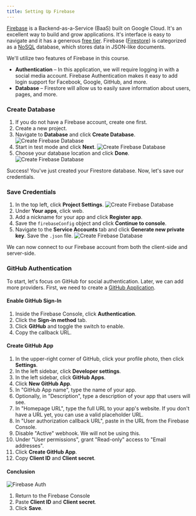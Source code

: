 ```yaml
---
title: Setting Up Firebase
---
```


[Firebase](https://firebase.google.com/) is a Backend-as-a-Service (BaaS) built on Google Cloud.
It's an excellent way to build and grow applications. It's interface is easy to navigate and it has a generous [free tier](https://firebase.google.com/pricing).
Firebase ([Firestore](https://firebase.google.com/products/firestore/)) is categorized as a [NoSQL](https://en.wikipedia.org/wiki/NoSQL) database, which stores data in JSON-like documents.

We'll utilize two features of Firebase in this course.

- **Authentication** – In this application, we will require logging in with a social media account. Firebase Authentication makes it easy to add login support for Facebook, Google, GitHub, and more.
- **Database** – Firestore will allow us to easily save information about users, pages, and more.

### Create Database

1. If you do not have a Firebase account, create one first.
1. Create a new project.
1. Navigate to **Database** and click **Create Database**.
   ![Create Firebase Database](https://leerob.io/static/images/real-time-post-views/firebase/step1.png)
1. Start in test mode and click **Next**.
   ![Create Firebase Database](https://leerob.io/static/images/real-time-post-views/firebase/step2.png)
1. Choose your database location and click **Done**.
   ![Create Firebase Database](https://leerob.io/static/images/real-time-post-views/firebase/step3.png)

Success! You've just created your Firestore database. Now, let's save our credentials.

### Save Credentials

1. In the top left, click **Project Settings**.
   ![Create Firebase Database](https://leerob.io/static/images/real-time-post-views/firebase/step4.png)
1. Under **Your apps**, click web.
1. Add a nickname for your app and click **Register app**.
1. Save the `firebaseConfig` object and click **Continue to console**.
1. Navigate to the **Service Accounts** tab and click **Generate new private key**. Save the `.json` file.
   ![Create Firebase Database](https://leerob.io/static/images/real-time-post-views/firebase/step5.png)

We can now connect to our Firebase account from both the client-side and server-side.

### GitHub Authentication

To start, let's focus on GitHub for social authentication. Later, we can add more providers. First, we need to create a [GitHub Application](https://developer.github.com/apps/building-github-apps/creating-a-github-app/).

#### Enable GitHub Sign-In

1. Inside the Firebase Console, click **Authentication**.
1. Click the **Sign-in method** tab.
1. Click **GitHub** and toggle the switch to enable.
1. Copy the callback URL.

#### Create GitHub App

1. In the upper-right corner of GitHub, click your profile photo, then click **Settings**.
1. In the left sidebar, click **Developer settings**.
1. In the left sidebar, click **GitHub Apps**.
1. Click **New GitHub App**.
1. In "GitHub App name", type the name of your app.
1. Optionally, in "Description", type a description of your app that users will see.
1. In "Homepage URL", type the full URL to your app's website. If you don't have a URL yet, you can use a valid placeholder URL.
1. In "User authorization callback URL", paste in the URL from the Firebase Console.
1. Disable "Active" webhook. We will not be using this.
1. Under "User permissions", grant "Read-only" access to "Email addresses".
1. Click **Create GitHub App**.
1. Copy **Client ID** and **Client secret**.

#### Conclusion

![Firebase Auth](/img/firebase-auth.png)

1. Return to the Firebase Console
1. Paste **Client ID** and **Client secret**.
1. Click **Save**.
